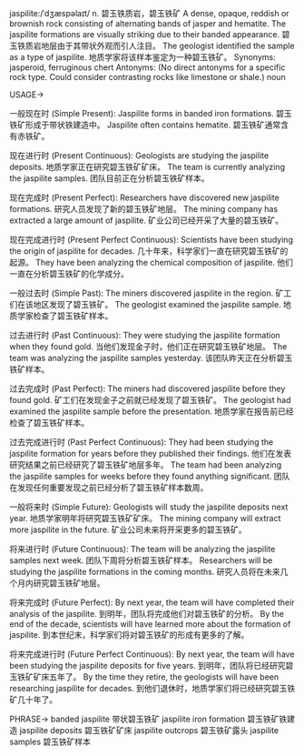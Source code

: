jaspilite:/ˈdʒæspəlaɪt/
n.
碧玉铁质岩，碧玉铁矿
A dense, opaque, reddish or brownish rock consisting of alternating bands of jasper and hematite.
The jaspilite formations are visually striking due to their banded appearance. 碧玉铁质岩地层由于其带状外观而引人注目。
The geologist identified the sample as a type of jaspilite. 地质学家将该样本鉴定为一种碧玉铁矿。
Synonyms: jasperoid, ferruginous chert
Antonyms: (No direct antonyms for a specific rock type.  Could consider contrasting rocks like limestone or shale.)
noun

USAGE->

一般现在时 (Simple Present):
Jaspilite forms in banded iron formations. 碧玉铁矿形成于带状铁建造中。
Jaspilite often contains hematite. 碧玉铁矿通常含有赤铁矿。

现在进行时 (Present Continuous):
Geologists are studying the jaspilite deposits. 地质学家正在研究碧玉铁矿矿床。
The team is currently analyzing the jaspilite samples. 团队目前正在分析碧玉铁矿样本。

现在完成时 (Present Perfect):
Researchers have discovered new jaspilite formations. 研究人员发现了新的碧玉铁矿地层。
The mining company has extracted a large amount of jaspilite. 矿业公司已经开采了大量的碧玉铁矿。

现在完成进行时 (Present Perfect Continuous):
Scientists have been studying the origin of jaspilite for decades. 几十年来，科学家们一直在研究碧玉铁矿的起源。
They have been analyzing the chemical composition of jaspilite. 他们一直在分析碧玉铁矿的化学成分。


一般过去时 (Simple Past):
The miners discovered jaspilite in the region. 矿工们在该地区发现了碧玉铁矿。
The geologist examined the jaspilite sample. 地质学家检查了碧玉铁矿样本。

过去进行时 (Past Continuous):
They were studying the jaspilite formation when they found gold. 当他们发现金子时，他们正在研究碧玉铁矿地层。
The team was analyzing the jaspilite samples yesterday.  该团队昨天正在分析碧玉铁矿样本。


过去完成时 (Past Perfect):
The miners had discovered jaspilite before they found gold. 矿工们在发现金子之前就已经发现了碧玉铁矿。
The geologist had examined the jaspilite sample before the presentation. 地质学家在报告前已经检查了碧玉铁矿样本。

过去完成进行时 (Past Perfect Continuous):
They had been studying the jaspilite formation for years before they published their findings. 他们在发表研究结果之前已经研究了碧玉铁矿地层多年。
The team had been analyzing the jaspilite samples for weeks before they found anything significant.  团队在发现任何重要发现之前已经分析了碧玉铁矿样本数周。


一般将来时 (Simple Future):
Geologists will study the jaspilite deposits next year. 地质学家明年将研究碧玉铁矿矿床。
The mining company will extract more jaspilite in the future. 矿业公司未来将开采更多的碧玉铁矿。

将来进行时 (Future Continuous):
The team will be analyzing the jaspilite samples next week. 团队下周将分析碧玉铁矿样本。
Researchers will be studying the jaspilite formations in the coming months. 研究人员将在未来几个月内研究碧玉铁矿地层。

将来完成时 (Future Perfect):
By next year, the team will have completed their analysis of the jaspilite. 到明年，团队将完成他们对碧玉铁矿的分析。
By the end of the decade, scientists will have learned more about the formation of jaspilite. 到本世纪末，科学家们将对碧玉铁矿的形成有更多的了解。

将来完成进行时 (Future Perfect Continuous):
By next year, the team will have been studying the jaspilite deposits for five years. 到明年，团队将已经研究碧玉铁矿矿床五年了。
By the time they retire, the geologists will have been researching jaspilite for decades. 到他们退休时，地质学家们将已经研究碧玉铁矿几十年了。


PHRASE->
banded jaspilite 带状碧玉铁矿
jaspilite iron formation 碧玉铁矿铁建造
jaspilite deposits 碧玉铁矿矿床
jaspilite outcrops 碧玉铁矿露头
jaspilite samples 碧玉铁矿样本
